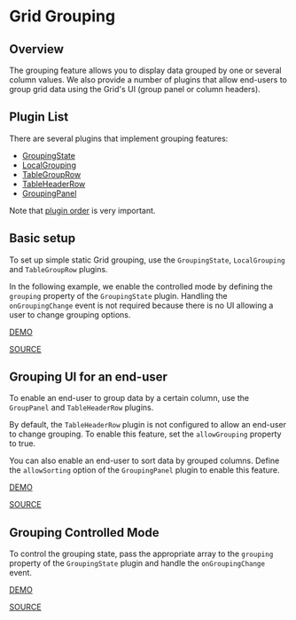 # Grid Grouping

## Overview

The grouping feature allows you to display data grouped by one or several
column values. We also provide a number of plugins that allow end-users to group grid data using the Grid's UI (group panel or column headers).

## Plugin List

There are several plugins that implement grouping features:
- [GroupingState](../reference/grouping-state.md)
- [LocalGrouping](../reference/local-grouping.md)
- [TableGroupRow](../reference/table-group-row.md)
- [TableHeaderRow](../reference/table-header-row.md)
- [GroupingPanel](../reference/grouping-panel.md)

Note that [plugin order](../README.md#plugin-order) is very important.

## Basic setup

To set up simple static Grid grouping, use the `GroupingState`, `LocalGrouping` and `TableGroupRow` plugins.

In the following example, we enable the controlled mode by defining the `grouping` property of the `GroupingState` plugin. Handling the `onGroupingChange` event is not required because there is no UI allowing a user to change grouping options.

[DEMO](http://devexpress.github.io/devextreme-reactive/react/grid/demos/#/grouping/local-grouping-static)

[SOURCE](https://github.com/DevExpress/devextreme-reactive/tree/master/packages/dx-react-demos/src/bootstrap3/grouping/local-grouping-static.jsx)

## Grouping UI for an end-user

To enable an end-user to group data by a certain column, use the `GroupPanel` and `TableHeaderRow` plugins.

By default, the `TableHeaderRow` plugin is not configured to allow an end-user to change grouping. To enable this feature, set the `allowGrouping` property to true.

You can also enable an end-user to sort data by grouped columns. Define the `allowSorting` option of the `GroupingPanel` plugin to enable this feature.

[DEMO](http://devexpress.github.io/devextreme-reactive/react/grid/demos/#/grouping/local-grouping-with-ui)

[SOURCE](https://github.com/DevExpress/devextreme-reactive/tree/master/packages/dx-react-demos/src/bootstrap3/grouping/local-grouping-with-ui.jsx)

## Grouping Controlled Mode

To control the grouping state, pass the appropriate array to the `grouping` property of the `GroupingState` plugin and handle the `onGroupingChange` event.

[DEMO](http://devexpress.github.io/devextreme-reactive/react/grid/demos/#/grouping/local-grouping-controlled)

[SOURCE](https://github.com/DevExpress/devextreme-reactive/tree/master/packages/dx-react-demos/src/bootstrap3/grouping/local-grouping-controlled.jsx)

